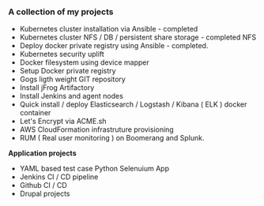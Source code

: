 ### A collection of my projects

* Kubernetes cluster installation via Ansible - completed
* Kubernetes cluster NFS / DB / persistent share storage - completed NFS
* Deploy docker private registry using Ansible - completed.
* Kubernetes security uplift
* Docker filesystem using device mapper
* Setup Docker private registry
* Gogs ligth weight GIT repository
* Install jFrog Artifactory
* Install Jenkins and agent nodes
* Quick install / deploy Elasticsearch / Logstash / Kibana ( ELK ) docker container
* Let's Encrypt via ACME.sh
* AWS CloudFormation infrastruture provisioning
* RUM ( Real user monitoring ) on Boomerang and Splunk.

**Application projects**
* YAML based test case Python Selenuium App
* Jenkins CI / CD pipeline
* Github CI / CD
* Drupal projects
